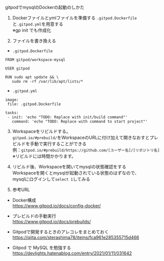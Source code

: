 gitpodでmysqlのDockerの起動のしかた  

1. Dockerファイルとymlファイルを準備する
`.gitpod.Dockerfile`と`.gitpod.yml`を用意する  
※gp init でも作成化  

2. ファイルを書き換える  
 - `.gitpod.Dockerfile`
 ```
 FROM gitpod/workspace-mysql

 USER gitpod
 
 RUN sudo apt update && \
    sudo rm -rf /var/lib/apt/lists/*
 ```

 - `.gitpod.yml`  
 ```
 image:
  file: .gitpod.Dockerfile
 
 tasks:
  - init: 'echo "TODO: Replace with init/build command"'
    command: 'echo "TODO: Replace with command to start project"'
 ```

3. Workspaceをリビルドする。  
`gitpod.io/#prebuild/`をWorkspaceのURLに付け加えて開きなおすとプレビルドを手動で実行することができる  
例：`gitpod.io/#prebuild/https://github.com/[ユーザー名]/[リポジトリ名]`  
※リビルドには時間かかります。  

4. リビルド後、Workspaceを開いてmysqlの状態確認をする  
Workspaceを開くとmysqlが起動されている状態のはずなので、  
mysqlにログインして`select 1`してみる  


9. 参考URL  
 - Docker構成  
 https://www.gitpod.io/docs/config-docker/  

 - プレビルドの手動実行  
 https://www.gitpod.io/docs/prebuilds/  

 - Gitpodで開発するときのアレコレをまとめておく  
 https://qiita.com/sterashima78/items/fca961e285355715d466  

 - Gitpod で MySQL を勉強する
 https://devlights.hatenablog.com/entry/2021/01/11/031642
